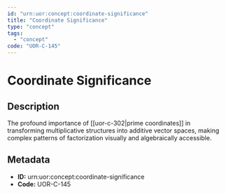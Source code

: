 ```yaml
---
id: "urn:uor:concept:coordinate-significance"
title: "Coordinate Significance"
type: "concept"
tags:
  - "concept"
code: "UOR-C-145"
---
```


# Coordinate Significance

## Description

The profound importance of [[uor-c-302|prime coordinates]] in transforming multiplicative structures into additive vector spaces, making complex patterns of factorization visually and algebraically accessible.

## Metadata

- **ID:** urn:uor:concept:coordinate-significance
- **Code:** UOR-C-145
